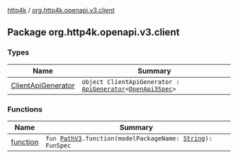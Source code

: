 [http4k](../index.md) / [org.http4k.openapi.v3.client](./index.md)

## Package org.http4k.openapi.v3.client

### Types

| Name | Summary |
|---|---|
| [ClientApiGenerator](-client-api-generator/index.md) | `object ClientApiGenerator : `[`ApiGenerator`](../org.http4k.openapi/-api-generator.md)`<`[`OpenApi3Spec`](../org.http4k.openapi.v3/-open-api3-spec/index.md)`>` |

### Functions

| Name | Summary |
|---|---|
| [function](function.md) | `fun `[`PathV3`](../org.http4k.openapi.v3/-path-v3/index.md)`.function(modelPackageName: `[`String`](https://kotlinlang.org/api/latest/jvm/stdlib/kotlin/-string/index.html)`): FunSpec` |
